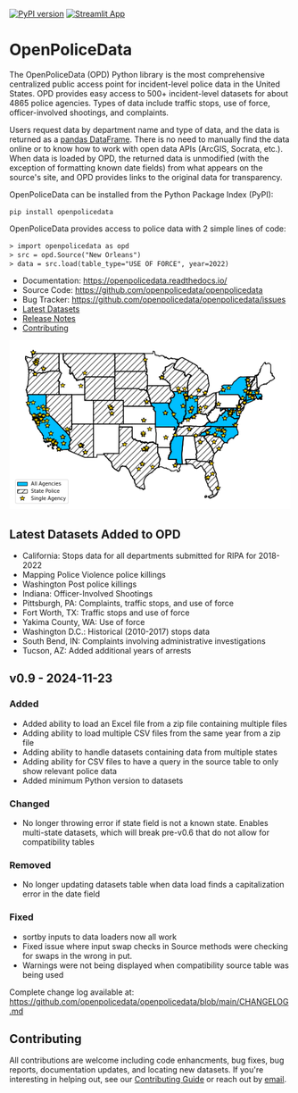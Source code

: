 [![PyPI version](https://badge.fury.io/py/openpolicedata.svg)](https://badge.fury.io/py/openpolicedata)
[![Streamlit App](https://static.streamlit.io/badges/streamlit_badge_black_white.svg)](https://openpolicedata.streamlit.app)

# OpenPoliceData
The OpenPoliceData (OPD) Python library is the most comprehensive centralized public access point for incident-level police data in the United States. OPD provides easy access to 500+ incident-level datasets for about 4865 police agencies. Types of data include traffic stops, use of force, officer-involved shootings, and complaints. 

Users request data by department name and type of data, and the data is returned as a [pandas DataFrame](https://pandas.pydata.org/pandas-docs/stable/reference/api/pandas.DataFrame.html). There is no need to manually find the data online or to know how to work with open data APIs (ArcGIS, Socrata, etc.). When data is loaded by OPD, the returned data is unmodified (with the exception of formatting known date fields) from what appears on the source's site, and OPD provides links to the original data for transparency.

OpenPoliceData can be installed from the Python Package Index (PyPI):
```
pip install openpolicedata
``` 

OpenPoliceData provides access to police data with 2 simple lines of code:
```
> import openpolicedata as opd
> src = opd.Source("New Orleans")
> data = src.load(table_type="USE OF FORCE", year=2022)
```

- Documentation: https://openpolicedata.readthedocs.io/
- Source Code: https://github.com/openpolicedata/openpolicedata
- Bug Tracker: https://github.com/openpolicedata/openpolicedata/issues
- [Latest Datasets](#latest-datasets-added)
- [Release Notes](#release-notes-for-version-057-2023-09-05)
- [Contributing](#contributing)


![alt text](https://github.com/openpolicedata/opd-data/blob/main/OPD_Datasets_Map.png?raw=true)

## Latest Datasets Added to OPD
- California: Stops data for all departments submitted for RIPA for 2018-2022
- Mapping Police Violence police killings
- Washington Post police killings
- Indiana: Officer-Involved Shootings
- Pittsburgh, PA: Complaints, traffic stops, and use of force
- Fort Worth, TX: Traffic stops and use of force
- Yakima County, WA: Use of force
- Washington D.C.: Historical (2010-2017) stops data
- South Bend, IN: Complaints involving administrative investigations
- Tucson, AZ: Added additional years of arrests

## v0.9 - 2024-11-23
### Added
- Added ability to load an Excel file from a zip file containing multiple files
- Adding ability to load multiple CSV files from the same year from a zip file
- Adding ability to handle datasets containing data from multiple states
- Adding ability for CSV files to have a query in the source table to only show relevant police data
- Added minimum Python version to datasets
### Changed
- No longer throwing error if state field is not a known state. Enables multi-state datasets, which will break pre-v0.6 that do not allow for compatibility tables
### Removed
- No longer updating datasets table when data load finds a capitalization error in the date field
### Fixed
- sortby inputs to data loaders now all work
- Fixed issue where input swap checks in Source methods were checking for swaps in the wrong in put.
- Warnings were not being displayed when compatibility source table was being used

Complete change log available at: https://github.com/openpolicedata/openpolicedata/blob/main/CHANGELOG.md

## Contributing
All contributions are welcome including code enhancments, bug fixes, bug reports, documentation updates, and locating new datasets. If you're interesting in helping out, see our [Contributing Guide](https://github.com/openpolicedata/openpolicedata/blob/main/CONTRIBUTING.MD) or reach out by [email](mailto:openpolicedata@gmail.com).